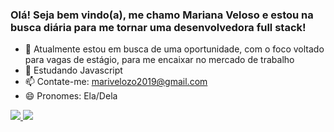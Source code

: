 ### Olá! Seja bem vindo(a), me chamo Mariana Veloso e estou na busca diária para me tornar uma desenvolvedora full stack!

- 🔭 Atualmente estou em busca de uma oportunidade, com o foco voltado para vagas de estágio, para me encaixar no mercado de trabalho
- 🌱 Estudando Javascript
- 📫 Contate-me: marivelozo2019@gmail.com
- 😄 Pronomes: Ela/Dela

<div>
  <a href = "https://github.com/Marih2210"/>
  <img src = "https://github-readme-stats.vercel.app/api?username=Marih2210&count_private=true&show_icons=true&theme=tokyonight"/>
  <img src = "https://github-readme-stats.vercel.app/api/top-langs/?username=Marih2210&theme=tokyonight&layout=compact)"/>
</div>

<div>

</div>

##

<div>

</div>



